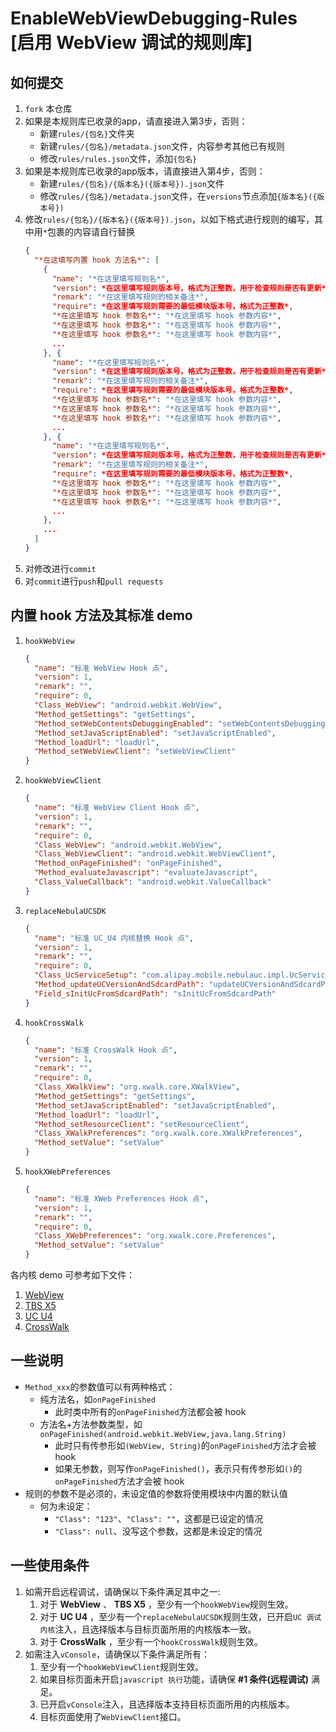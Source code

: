 # EnableWebViewDebugging-Rules [启用 WebView 调试的规则库]

## 如何提交

1. `fork` 本仓库
2. 如果是本规则库已收录的app，请直接进入第3步，否则：
   - 新建`rules/{包名}`文件夹
   - 新建`rules/{包名}/metadata.json`文件，内容参考其他已有规则
   - 修改`rules/rules.json`文件，添加`{包名}`
3. 如果是本规则库已收录的app版本，请直接进入第4步，否则：
   - 新建`rules/{包名}/{版本名}({版本号}).json`文件
   - 修改`rules/{包名}/metadata.json`文件，在`versions`节点添加`{版本名}({版本号})`
4. 修改`rules/{包名}/{版本名}({版本号}).json`，以如下格式进行规则的编写，其中用`*`包裹的内容请自行替换
   ```json
   {
     "*在这填写内置 hook 方法名*": [
       {
         "name": "*在这里填写规则名*",
         "version": *在这里填写规则版本号，格式为正整数，用于检查规则是否有更新*,
         "remark": "*在这里填写规则的相关备注*",
         "require": *在这里填写规则需要的最低模块版本号，格式为正整数*,
         "*在这里填写 hook 参数名*": "*在这里填写 hook 参数内容*",
         "*在这里填写 hook 参数名*": "*在这里填写 hook 参数内容*",
         "*在这里填写 hook 参数名*": "*在这里填写 hook 参数内容*",
         ...
       }, {
         "name": "*在这里填写规则名*",
         "version": *在这里填写规则版本号，格式为正整数，用于检查规则是否有更新*,
         "remark": "*在这里填写规则的相关备注*",
         "require": *在这里填写规则需要的最低模块版本号，格式为正整数*,
         "*在这里填写 hook 参数名*": "*在这里填写 hook 参数内容*",
         "*在这里填写 hook 参数名*": "*在这里填写 hook 参数内容*",
         "*在这里填写 hook 参数名*": "*在这里填写 hook 参数内容*",
         ...
       }, {
         "name": "*在这里填写规则名*",
         "version": *在这里填写规则版本号，格式为正整数，用于检查规则是否有更新*,
         "remark": "*在这里填写规则的相关备注*",
         "require": *在这里填写规则需要的最低模块版本号，格式为正整数*,
         "*在这里填写 hook 参数名*": "*在这里填写 hook 参数内容*",
         "*在这里填写 hook 参数名*": "*在这里填写 hook 参数内容*",
         "*在这里填写 hook 参数名*": "*在这里填写 hook 参数内容*",
         ...
       },
       ...
     ]
   }
   ```
5. 对修改进行`commit`
6. 对`commit`进行`push`和`pull requests`

## 内置 hook 方法及其标准 demo

1. `hookWebView`
   ```json
   {
     "name": "标准 WebView Hook 点",
     "version": 1,
     "remark": "",
     "require": 0,
     "Class_WebView": "android.webkit.WebView",
     "Method_getSettings": "getSettings",
     "Method_setWebContentsDebuggingEnabled": "setWebContentsDebuggingEnabled",
     "Method_setJavaScriptEnabled": "setJavaScriptEnabled",
     "Method_loadUrl": "loadUrl",
     "Method_setWebViewClient": "setWebViewClient"
   }
   ```
2. `hookWebViewClient`
   ```json
   {
     "name": "标准 WebView Client Hook 点",
     "version": 1,
     "remark": "",
     "require": 0,
     "Class_WebView": "android.webkit.WebView",
     "Class_WebViewClient": "android.webkit.WebViewClient",
     "Method_onPageFinished": "onPageFinished",
     "Method_evaluateJavascript": "evaluateJavascript",
     "Class_ValueCallback": "android.webkit.ValueCallback"
   }
   ```
3. `replaceNebulaUCSDK`
   ```json
   {
     "name": "标准 UC_U4 内核替换 Hook 点",
     "version": 1,
     "remark": "",
     "require": 0,
     "Class_UcServiceSetup": "com.alipay.mobile.nebulauc.impl.UcServiceSetup",
     "Method_updateUCVersionAndSdcardPath": "updateUCVersionAndSdcardPath",
     "Field_sInitUcFromSdcardPath": "sInitUcFromSdcardPath"
   }
   ```
4. `hookCrossWalk`
   ```json
   {
     "name": "标准 CrossWalk Hook 点",
     "version": 1,
     "remark": "",
     "require": 0,
     "Class_XWalkView": "org.xwalk.core.XWalkView",
     "Method_getSettings": "getSettings",
     "Method_setJavaScriptEnabled": "setJavaScriptEnabled",
     "Method_loadUrl": "loadUrl",
     "Method_setResourceClient": "setResourceClient",
     "Class_XWalkPreferences": "org.xwalk.core.XWalkPreferences",
     "Method_setValue": "setValue"
   }
   ```
6. `hookXWebPreferences`
   ```json
   {
     "name": "标准 XWeb Preferences Hook 点",
     "version": 1,
     "remark": "",
     "require": 0,
     "Class_XWebPreferences": "org.xwalk.core.Preferences",
     "Method_setValue": "setValue"
   }
   ```
各内核 demo 可参考如下文件：
1. [WebView](rules/cn.wankkoree.test.webview)
2. [TBS X5](rules/cn.wankkoree.test.tbsx5)
3. [UC U4](rules/com.mpaas.demo)
4. [CrossWalk](rules/cn.wankkoree.test.crosswalk)

## 一些说明

- `Method_xxx`的参数值可以有两种格式：
  - 纯方法名，如`onPageFinished`
    - 此时类中所有的`onPageFinished`方法都会被 hook
  - 方法名+方法参数类型，如`onPageFinished(android.webkit.WebView,java.lang.String)`
    - 此时只有传参形如`(WebView, String)`的`onPageFinished`方法才会被 hook
    - 如果无参数，则写作`onPageFinished()`，表示只有传参形如`()`的`onPageFinished`方法才会被 hook
- 规则的参数不是必须的，未设定值的参数将使用模块中内置的默认值
  - 何为未设定：
    - `"Class": "123"`、`"Class": ""`，这都是已设定的情况
    - `"Class": null`、没写这个参数，这都是未设定的情况

## 一些使用条件

1. 如需开启远程调试，请确保以下条件满足其中之一:
   1. 对于 **WebView** 、 **TBS X5** ，至少有一个`hookWebView`规则生效。
   2. 对于 **UC U4** ，至少有一个`replaceNebulaUCSDK`规则生效，已开启`UC 调试内核`注入，且选择版本与目标页面所用的内核版本一致。
   3. 对于 **CrossWalk** ，至少有一个`hookCrossWalk`规则生效。
2. 如需注入`vConsole`，请确保以下条件满足所有：
   1. 至少有一个`hookWebViewClient`规则生效。
   2. 如果目标页面未开启`javascript 执行`功能，请确保 **#1 条件(远程调试)** 满足。
   3. 已开启`vConsole`注入，且选择版本支持目标页面所用的内核版本。
   4. 目标页面使用了`WebViewClient`接口。
